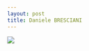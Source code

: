 ```yaml
---
layout: post
title: Daniele BRESCIANI
---
```


![](http://www.circololettori.it/wp-content/uploads/2013/02/Bresciani-foto-di-Maki-Galimberti.jpg)

